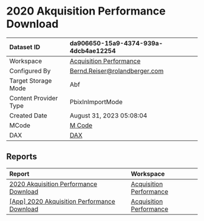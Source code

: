 



# 2020 Akquisition Performance Download

|Dataset ID|da906650-15a9-4374-939a-4dcb4ae12254|
| :--- | :--- |
|Workspace|[Acquisition Performance](../Workspaces/Acquisition-Performance.md)|
|Configured By|Bernd.Reiser@rolandberger.com|
|Target Storage Mode|Abf|
|Content Provider Type|PbixInImportMode|
|Created Date|August 31, 2023 05:08:04|
|MCode|[M Code](./2020-Akquisition-Performance-Download/mcode.md)|
|DAX|[DAX](./2020-Akquisition-Performance-Download/dax.md)|

## Reports

|Report|Workspace|
| :--- | :--- |
|[2020 Akquisition Performance Download](../Reports/2020-Akquisition-Performance-Download.md)|[Acquisition Performance](../Workspaces/Acquisition-Performance.md)|
|[[App] 2020 Akquisition Performance Download](../Reports/[App]-2020-Akquisition-Performance-Download.md)|[Acquisition Performance](../Workspaces/Acquisition-Performance.md)|
